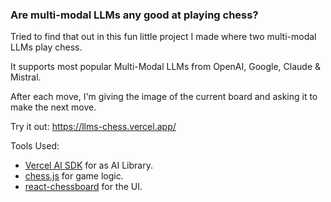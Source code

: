 ### Are multi-modal LLMs any good at playing chess?

Tried to find that out in this fun little project I made where two multi-modal LLMs play chess.

It supports most popular Multi-Modal LLMs from OpenAI, Google, Claude & Mistral.

After each move, I'm giving the image of the current board and asking it to make the next move.

Try it out: https://llms-chess.vercel.app/

Tools Used:

- [Vercel AI SDK](https://sdk.vercel.ai/) for as AI Library.
- [chess.js](https://github.com/jhlywa/chess.js) for game logic.
- [react-chessboard](https://github.com/Clariity/react-chessboard) for the UI.
